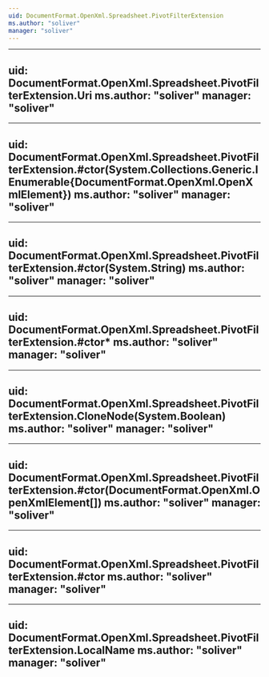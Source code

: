 ```yaml
---
uid: DocumentFormat.OpenXml.Spreadsheet.PivotFilterExtension
ms.author: "soliver"
manager: "soliver"
---
```


---
uid: DocumentFormat.OpenXml.Spreadsheet.PivotFilterExtension.Uri
ms.author: "soliver"
manager: "soliver"
---

---
uid: DocumentFormat.OpenXml.Spreadsheet.PivotFilterExtension.#ctor(System.Collections.Generic.IEnumerable{DocumentFormat.OpenXml.OpenXmlElement})
ms.author: "soliver"
manager: "soliver"
---

---
uid: DocumentFormat.OpenXml.Spreadsheet.PivotFilterExtension.#ctor(System.String)
ms.author: "soliver"
manager: "soliver"
---

---
uid: DocumentFormat.OpenXml.Spreadsheet.PivotFilterExtension.#ctor*
ms.author: "soliver"
manager: "soliver"
---

---
uid: DocumentFormat.OpenXml.Spreadsheet.PivotFilterExtension.CloneNode(System.Boolean)
ms.author: "soliver"
manager: "soliver"
---

---
uid: DocumentFormat.OpenXml.Spreadsheet.PivotFilterExtension.#ctor(DocumentFormat.OpenXml.OpenXmlElement[])
ms.author: "soliver"
manager: "soliver"
---

---
uid: DocumentFormat.OpenXml.Spreadsheet.PivotFilterExtension.#ctor
ms.author: "soliver"
manager: "soliver"
---

---
uid: DocumentFormat.OpenXml.Spreadsheet.PivotFilterExtension.LocalName
ms.author: "soliver"
manager: "soliver"
---
